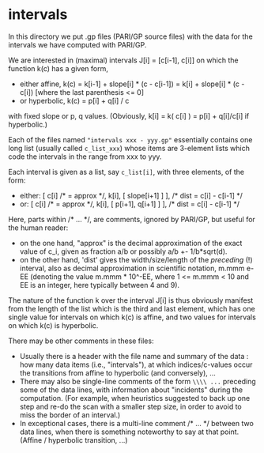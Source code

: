 # intervals
In this directory we put .gp files (PARI/GP source files) with the data for the intervals we have computed with PARI/GP.

We are interested in (maximal) intervals  J[i] = [c[i-1], c[i]]  on which the function k(c) has a given form,

- either affine,  k(c)  =  k[i-1] + slope[i] * (c - c[i-1])  =  k[i] + slope[i] * (c - c[i])  [where the last parenthesis <= 0] 
- or hyperbolic,  k(c)  =  p[i] + q[i] / c
 
with fixed  slope  or  p, q  values.  (Obviously,  k[i]  =  k( c[i] )  =  p[i] + q[i]/c[i]  if hyperbolic.)

Each of the files named `"intervals xxx - yyy.gp"` essentially contains one long list (usually called `c_list_xxx`)
whose items are 3-element lists which code the intervals in the range from xxx to yyy.

Each interval is given as a list, say `c_list[i]`, with three elements, of the form:

  - either:   [ c[i] /* = approx \*/, k[i], [ slope[i+1] ]     ], /* dist = c[i] - c[i-1] */
  - or:       [ c[i] /* = approx \*/, k[i], [ p[i+1], q[i+1] ] ], /* dist = c[i] - c[i-1] */

Here, parts within /* ... \*/, are comments, ignored by PARI/GP, but useful for the human reader:
- on the one hand, "approx" is the decimal approximation of the exact value of c_i, given as fraction a/b or possibly a/b +- 1/b*sqrt(d).
- on the other hand, 'dist' gives the width/size/length of the *preceding* (!) interval, also as decimal approximation in scientific notation,
  m.mmm e-EE (denoting the value m.mmm * 10^-EE,  where  1 <= m.mmm < 10  and  EE is an integer, here typically between 4 and 9).

The nature of the function  k  over the interval J[i]  is thus obviously manifest from the length of the list which is the third and last element,
which has one single value for intervals on which  k(c)  is affine, and two values for intervals on which  k(c)  is hyperbolic.

There may be other comments in these files:
- Usually there is a header with the file name and summary of the data : how many data items (i.e., "intervals"),
  at which indices/c-values occur the transitions from affine to hyperbolic (and conversely), ...
- There may also be single-line comments of the form `\\\\ ...` preceding some of the data lines, with information about "incidents" during the computation.
  (For example, when heuristics suggested to back up one step and re-do the scan with a smaller step size, in order to avoid to miss the border of an interval.)
- In exceptional cases, there is a multi-line comment /* ... */ between two data lines, when there is something noteworthy to say at that point.
  (Affine / hyperbolic transition, ...)
